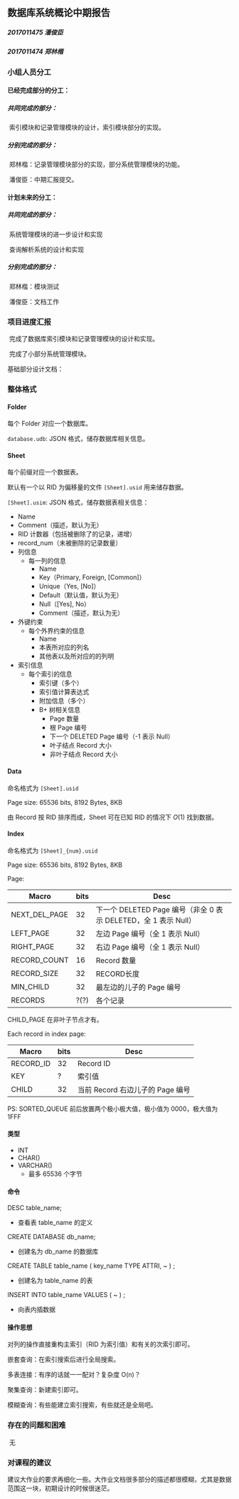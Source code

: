 ## 数据库系统概论中期报告

##### 2017011475 潘俊臣

##### 2017011474 郑林楷

### 小组人员分工

#### 已经完成部分的分工：

##### 共同完成的部分：

​	索引模块和记录管理模块的设计，索引模块部分的实现。

##### 分别完成的部分：

​	郑林楷：记录管理模块部分的实现，部分系统管理模块的功能。

​	潘俊臣：中期汇报提交。

#### 计划未来的分工：

##### 共同完成的部分：

​	系统管理模块的进一步设计和实现

​	查询解析系统的设计和实现

##### 分别完成的部分：

​	郑林楷：模块测试

​	潘俊臣：文档工作

### 项目进度汇报

​	完成了数据库索引模块和记录管理模块的设计和实现。

​	完成了小部分系统管理模块。



基础部分设计文档：

### 整体格式

#### Folder

每个 Folder 对应一个数据库。

`database.udb`: JSON 格式，储存数据库相关信息。

#### Sheet

每个前缀对应一个数据表。

默认有一个以 RID 为偏移量的文件 `[Sheet].usid` 用来储存数据。

`[Sheet].usim`: JSON 格式，储存数据表相关信息：

- Name
- Comment（描述，默认为无）
- RID 计数器（包括被删除了的记录，递增）
- record_num（未被删除的记录数量）
- 列信息
  - 每一列的信息
    - Name
    - Key（Primary, Foreign, [Common]）
    - Unique（Yes, [No]）
    - Default（默认值，默认为无）
    - Null（[Yes], No）
    - Comment（描述，默认为无）
- 外键约束
  - 每个外界约束的信息
    - Name
    - 本表所对应的列名
    - 其他表以及所对应的的列明
- 索引信息
  - 每个索引的信息
    - 索引键（多个）
    - 索引值计算表达式
    - 附加信息（多个）
    - B+ 树相关信息
      - Page 数量
      - 根 Page 编号
      - 下一个 DELETED Page 编号（-1 表示 Null）
      - 叶子结点 Record 大小
      - 非叶子结点 Record 大小

#### Data

命名格式为 `[Sheet].usid`

Page size: 65536 bits, 8192 Bytes, 8KB

由 Record 按 RID 排序而成，Sheet 可在已知 RID 的情况下 $O(1)$ 找到数据。

#### Index

命名格式为 `[Sheet]_{num}.usid`

Page size: 65536 bits, 8192 Bytes, 8KB

Page:

| Macro         | bits | Desc                                                         |
| ------------- | ---- | ------------------------------------------------------------ |
| NEXT_DEL_PAGE | 32   | 下一个 DELETED Page 编号（非全 0 表示 DELETED，全 1 表示 Null） |
| LEFT_PAGE     | 32   | 左边 Page 编号（全 1 表示 Null）                             |
| RIGHT_PAGE    | 32   | 右边 Page 编号（全 1 表示 Null）                             |
| RECORD_COUNT  | 16   | Record 数量                                                  |
| RECORD_SIZE   | 32   | RECORD长度                                                   |
| MIN_CHILD     | 32   | 最左边的儿子的 Page 编号                                     |
| RECORDS       | ?(?) | 各个记录                                                     |

CHILD_PAGE 在非叶子节点才有。

Each record in index page:

| Macro     | bits | Desc                             |
| --------- | ---- | -------------------------------- |
| RECORD_ID | 32   | Record ID                        |
| KEY       | ?    | 索引值                           |
| CHILD     | 32   | 当前 Record 右边儿子的 Page 编号 |

PS: SORTED_QUEUE 前后放置两个极小极大值，极小值为 0000，极大值为 1FFF

#### 类型

- INT
- CHAR()
- VARCHAR()
  - 最多 65536 个字节

#### 命令

DESC table_name;

- 查看表 table_name 的定义

CREATE DATABASE db_name;

- 创建名为 db_name 的数据库

CREATE TABLE table_name ( key_name TYPE ATTRI, ~ ) ;

- 创建名为 table_name 的表

INSERT INTO table_name VALUES ( ~ ) ;

- 向表内插数据

#### 操作思想

对列的操作直接重构主索引（RID 为索引值）和有关的次索引即可。

嵌套查询：在索引搜索后进行全局搜索。

多表连接：有序的话就一一配对？复杂度 O(n)？

聚集查询：新建索引即可。

模糊查询：有些能建立索引搜索，有些就还是全局吧。





### 存在的问题和困难

​	无

### 对课程的建议

​	建议大作业的要求再细化一些。大作业文档很多部分的描述都很模糊，尤其是数据范围这一块，初期设计的时候很迷茫。